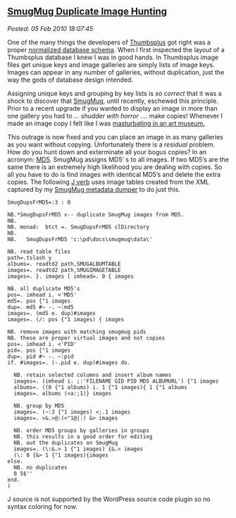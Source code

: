  
[SmugMug Duplicate Image Hunting](http://bakerjd99.wordpress.com/2010/02/05/smugmug-duplicate-image-hunting/)
-------------------------------------------------------------------------------------------------------------

*Posted: 05 Feb 2010 18:07:45*

One of the many things the developers of
[Thumbsplus](http://www.cerious.com/) got right was a proper [normalized
database schema](http://en.wikipedia.org/wiki/Database\_normalization).
When I first inspected the layout of a Thumbsplus database I knew I was
in good hands. In Thumbsplus image files get unique keys and image
galleries are simply lists of image keys. Images can appear in any
number of galleries, without duplication, just the way the gods of
database design intended.

Assigning unique keys and grouping by key lists is *so correct* that it
was a shock to discover that [SmugMug](http://www.smugmug.com/), until
recently, eschewed this principle. Prior to a recent upgrade if you
wanted to display an image in more than one gallery you had to *…
shudder with horror …*. make copies! Whenever I made an image copy I
felt like I was [masturbating in an art
museum.](http://www.goarticles.com/cgi-bin/showa.cgi?C=1331827)

This outrage is now fixed and you can place an image in as many
galleries as you want without copying. Unfortunately there is a
*residual* problem. How do you hunt down and exterminate all your bogus
copies? In an acronym:
[MD5](http://www.fastsum.com/support/md5-checksum-utility-faq/md5-hash.php).
SmugMug assigns MD5’ s to all images. If two MD5’s are the same there is
an extremely high likelihood you are dealing with copies. So all you
have to do is find images with identical MD5’s and delete the extra
copies. The following [J verb](http://www.jsoftware.com/) uses image
tables created from the XML captured by my [SmugMug metadata
dumper](http://bakerjd99.wordpress.com/2010/02/03/command-line-c-smugmug-api-metadata-download/) to
do just this.

    SmugDupsFrMD5=:3 : 0

    NB.*SmugDupsFrMD5 v-- duplicate SmugMug images from MD5.
    NB.
    NB. monad:  btct =. SmugDupsFrMD5 clDirectory
    NB.
    NB.   SmugDupsFrMD5 'c:\pd\docs\smugmug\data\'

    NB. read table files
    path=.tslash y
    albums=. readtd2 path,SMUGALBUMTABLE
    images=. readtd2 path,SMUGIMAGETABLE
    images=. }. images [ imhead=. 0 { images

    NB. all duplicate MD5's
    pos=. imhead i. <'MD5'
    md5=. pos {"1 images
    dup=. md5 #~ -. ~:md5
    images=. (md5 e. dup)#images
    images=. (/: pos {"1 images) { images

    NB. remove images with matching smugmug pids
    NB. these are proper virtual images and not copies
    pos=. imhead i. <'PID'
    pid=. pos {"1 images
    dup=. pid #~ -. ~:pid
    if. #images=. (-.pid e. dup)#images do.

      NB. retain selected columns and insert album names
      images=. (imhead i. ;:'FILENAME GID PID MD5 ALBUMURL') {"1 images
      albums=. ((0 {"1 albums) i. 1 {"1 images){ 1 {"1 albums
      images=. albums (<a:;1)} images

      NB. group by MD5
      images=. (~:3 {"1 images) <;.1 images
      images=. >&.>@:(<"1@|:) &> images

      NB. order MD5 groups by galleries in groups
      NB. this results in a good order for editing
      NB. out the duplicates on SmugMug
      images=. (\:&.> 1 {"1 images) {&.> images
      (\: 0 {&> 1 {"1 images){images
    else.
      NB. no duplicates
      0 5$''
    end.
    )

J source is not supported by the WordPress source code plugin so no
syntax coloring for now.
